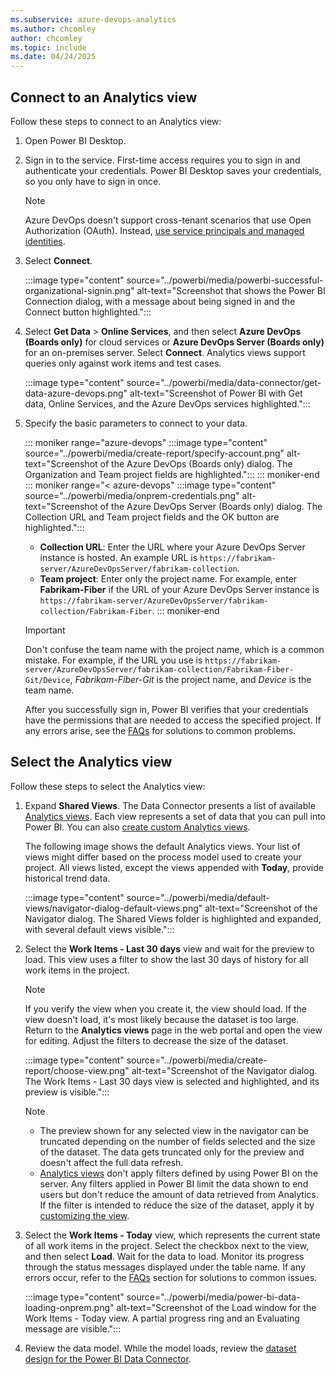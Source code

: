 ```yaml
---
ms.subservice: azure-devops-analytics
ms.author: chcomley
author: chcomley
ms.topic: include
ms.date: 04/24/2025
---
```


## Connect to an Analytics view

Follow these steps to connect to an Analytics view:

1. Open Power BI Desktop.

1. Sign in to the service. First-time access requires you to sign in and authenticate your credentials. Power BI Desktop saves your credentials, so you only have to sign in once.

   > [!NOTE]
   > Azure DevOps doesn't support cross-tenant scenarios that use Open Authorization (OAuth). Instead, [use service principals and managed identities](../../integrate/get-started/authentication/service-principal-managed-identity.md).

1. Select **Connect**.

   :::image type="content" source="../powerbi/media/powerbi-successful-organizational-signin.png" alt-text="Screenshot that shows the Power BI Connection dialog, with a message about being signed in and the Connect button highlighted.":::

1. Select **Get Data** > **Online Services**, and then select **Azure DevOps (Boards only)** for cloud services or **Azure DevOps Server (Boards only)** for an on-premises server. Select **Connect**. Analytics views support queries only against work items and test cases.

   :::image type="content" source="../powerbi/media/data-connector/get-data-azure-devops.png" alt-text="Screenshot of Power BI with Get data, Online Services, and the Azure DevOps services highlighted.":::

1. Specify the basic parameters to connect to your data.

   ::: moniker range="azure-devops"
   :::image type="content" source="../powerbi/media/create-report/specify-account.png" alt-text="Screenshot of the Azure DevOps (Boards only) dialog. The Organization and Team project fields are highlighted.":::
   ::: moniker-end
   ::: moniker range="< azure-devops"
   :::image type="content" source="../powerbi/media/onprem-credentials.png" alt-text="Screenshot of the Azure DevOps Server (Boards only) dialog. The Collection URL and Team project fields and the OK button are highlighted.":::

   - **Collection URL**: Enter the URL where your Azure DevOps Server instance is hosted. An example URL is `https://fabrikam-server/AzureDevOpsServer/fabrikam-collection`.
   - **Team project**: Enter only the project name. For example, enter **Fabrikam-Fiber** if the URL of your Azure DevOps Server instance is `https://fabrikam-server/AzureDevOpsServer/fabrikam-collection/Fabrikam-Fiber`.
   ::: moniker-end

   > [!IMPORTANT]
   > Don't confuse the team name with the project name, which is a common mistake. For example, if the URL you use is `https://fabrikam-server/AzureDevOpsServer/fabrikam-collection/Fabrikam-Fiber-Git/Device`, *Fabrikam-Fiber-Git* is the project name, and *Device* is the team name.

   After you successfully sign in, Power BI verifies that your credentials have the permissions that are needed to access the specified project. If any errors arise, see the [FAQs](../powerbi/data-connector-connect.md#q-a) for solutions to common problems.

## Select the Analytics view

Follow these steps to select the Analytics view:

1. Expand **Shared Views**. The Data Connector presents a list of available [Analytics views](../powerbi/what-are-analytics-views.md). Each view represents a set of data that you can pull into Power BI. You can also [create custom Analytics views](../powerbi/analytics-views-create.md).

   The following image shows the default Analytics views. Your list of views might differ based on the process model used to create your project. All views listed, except the views appended with **Today**, provide historical trend data.

   :::image type="content" source="../powerbi/media/default-views/navigator-dialog-default-views.png" alt-text="Screenshot of the Navigator dialog. The Shared Views folder is highlighted and expanded, with several default views visible.":::

1. Select the **Work Items - Last 30 days** view and wait for the preview to load. This view uses a filter to show the last 30 days of history for all work items in the project.

   > [!NOTE]
   > If you verify the view when you create it, the view should load. If the view doesn't load, it's most likely because the dataset is too large. Return to the **Analytics views** page in the web portal and open the view for editing. Adjust the filters to decrease the size of the dataset.

   :::image type="content" source="../powerbi/media/create-report/choose-view.png" alt-text="Screenshot of the Navigator dialog. The Work Items - Last 30 days view is selected and highlighted, and its preview is visible.":::

   > [!NOTE]
   > - The preview shown for any selected view in the navigator can be truncated depending on the number of fields selected and the size of the dataset. The data gets truncated only for the preview and doesn't affect the full data refresh.
   > - [Analytics views](../powerbi/what-are-analytics-views.md) don't apply filters defined by using Power BI on the server. Any filters applied in Power BI limit the data shown to end users but don't reduce the amount of data retrieved from Analytics. If the filter is intended to reduce the size of the dataset, apply it by [customizing the view](../powerbi/analytics-views-create.md).

1. Select the **Work Items - Today** view, which represents the current state of all work items in the project. Select the checkbox next to the view, and then select **Load**. Wait for the data to load. Monitor its progress through the status messages displayed under the table name. If any errors occur, refer to the [FAQs](../powerbi/data-connector-connect.md#q-a) section for solutions to common issues.

   :::image type="content" source="../powerbi/media/power-bi-data-loading-onprem.png" alt-text="Screenshot of the Load window for the Work Items - Today view. A partial progress ring and an Evaluating message are visible.":::

1. Review the data model. While the model loads, review the [dataset design for the Power BI Data Connector](../powerbi/data-connector-dataset.md).
